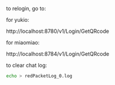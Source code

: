 to relogin, go to:

for yukio:

http://localhost:8780/v1/Login/GetQRcode

for miaomiao:

http://localhost:8784/v1/Login/GetQRcode

to clear chat log:
```bash
echo > redPacketLog_0.log
```